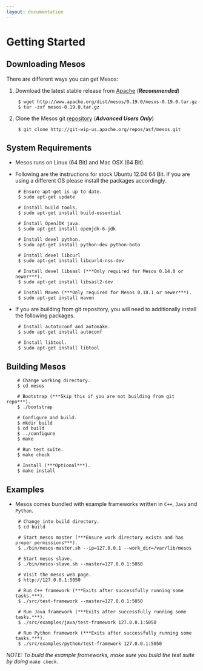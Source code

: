 ```yaml
---
layout: documentation
---
```


# Getting Started

## Downloading Mesos

There are different ways you can get Mesos:

1. Download the latest stable release from [Apache](http://mesos.apache.org/downloads/) (***Recommended***)

        $ wget http://www.apache.org/dist/mesos/0.19.0/mesos-0.19.0.tar.gz
        $ tar -zxf mesos-0.19.0.tar.gz

2. Clone the Mesos git [repository](http://git-wip-us.apache.org/repos/asf/mesos.git) (***Advanced Users Only***)

        $ git clone http://git-wip-us.apache.org/repos/asf/mesos.git

## System Requirements

-  Mesos runs on Linux (64 Bit) and Mac OSX (64 Bit).

-  Following are the instructions for stock Ubuntu 12.04 64 Bit. If you are using a different OS please install the packages accordingly.

        # Ensure apt-get is up to date.
        $ sudo apt-get update

        # Install build tools.
        $ sudo apt-get install build-essential

        # Install OpenJDK java.
        $ sudo apt-get install openjdk-6-jdk

        # Install devel python.
        $ sudo apt-get install python-dev python-boto

        # Install devel libcurl
        $ sudo apt-get install libcurl4-nss-dev

        # Install devel libsasl (***Only required for Mesos 0.14.0 or newer***).
        $ sudo apt-get install libsasl2-dev

        # Install Maven (***Only required for Mesos 0.18.1 or newer***).
        $ sudo apt-get install maven

-  If you are building from git repository, you will need to additionally install the following packages.

        # Install autotoconf and automake.
        $ sudo apt-get install autoconf

        # Install libtool.
        $ sudo apt-get install libtool


## Building Mesos

        # Change working directory.
        $ cd mesos

        # Bootstrap (***Skip this if you are not building from git repo***).
        $ ./bootstrap

        # Configure and build.
        $ mkdir build
        $ cd build
        $ ../configure
        $ make

        # Run test suite.
        $ make check

        # Install (***Optional***).
        $ make install

## Examples
-  Mesos comes bundled with example frameworks written in `C++`, `Java` and `Python`.

        # Change into build directory.
        $ cd build

        # Start mesos master (***Ensure work directory exists and has proper permissions***).
        $ ./bin/mesos-master.sh --ip=127.0.0.1 --work_dir=/var/lib/mesos

        # Start mesos slave.
        $ ./bin/mesos-slave.sh --master=127.0.0.1:5050

        # Visit the mesos web page.
        $ http://127.0.0.1:5050

        # Run C++ framework (***Exits after successfully running some tasks.***).
        $ ./src/test-framework --master=127.0.0.1:5050

        # Run Java framework (***Exits after successfully running some tasks.***).
        $ ./src/examples/java/test-framework 127.0.0.1:5050

        # Run Python framework (***Exits after successfully running some tasks.***).
        $ ./src/examples/python/test-framework 127.0.0.1:5050

*NOTE: To build the example frameworks, make sure you build the test suite by doing `make check`.*
